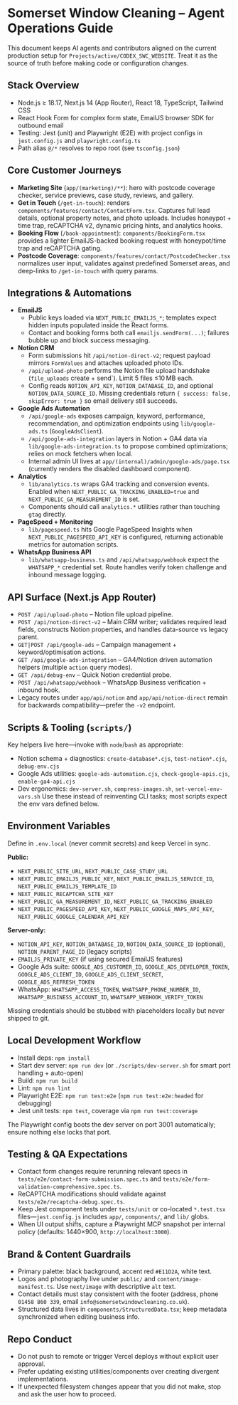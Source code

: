 # Somerset Window Cleaning – Agent Operations Guide

This document keeps AI agents and contributors aligned on the current production setup for `Projects/active/CODEX_SWC_WEBSITE`. Treat it as the source of truth before making code or configuration changes.

## Stack Overview
- Node.js ≥ 18.17, Next.js 14 (App Router), React 18, TypeScript, Tailwind CSS
- React Hook Form for complex form state, EmailJS browser SDK for outbound email
- Testing: Jest (unit) and Playwright (E2E) with project configs in `jest.config.js` and `playwright.config.ts`
- Path alias `@/*` resolves to repo root (see `tsconfig.json`)

## Core Customer Journeys
- **Marketing Site** (`app/(marketing)/**`): hero with postcode coverage checker, service previews, case study, reviews, and gallery.
- **Get in Touch** (`/get-in-touch`): renders `components/features/contact/ContactForm.tsx`. Captures full lead details, optional property notes, and photo uploads. Includes honeypot + time trap, reCAPTCHA v2, dynamic pricing hints, and analytics hooks.
- **Booking Flow** (`/book-appointment`): `components/BookingForm.tsx` provides a lighter EmailJS-backed booking request with honeypot/time trap and reCAPTCHA gating.
- **Postcode Coverage**: `components/features/contact/PostcodeChecker.tsx` normalizes user input, validates against predefined Somerset areas, and deep-links to `/get-in-touch` with query params.

## Integrations & Automations
- **EmailJS**
  - Public keys loaded via `NEXT_PUBLIC_EMAILJS_*`; templates expect hidden inputs populated inside the React forms.
  - Contact and booking forms both call `emailjs.sendForm(...)`; failures bubble up and block success messaging.
- **Notion CRM**
  - Form submissions hit `/api/notion-direct-v2`; request payload mirrors `FormValues` and attaches uploaded photo IDs.
  - `/api/upload-photo` performs the Notion file upload handshake (`file_uploads` create + send`). Limit 5 files ≤10 MB each.
  - Config reads `NOTION_API_KEY`, `NOTION_DATABASE_ID`, and optional `NOTION_DATA_SOURCE_ID`. Missing credentials return `{ success: false, skipError: true }` so email delivery still succeeds.
- **Google Ads Automation**
  - `/api/google-ads` exposes campaign, keyword, performance, recommendation, and optimization endpoints using `lib/google-ads.ts` (`GoogleAdsClient`).
  - `/api/google-ads-integration` layers in Notion + GA4 data via `lib/google-ads-integration.ts` to propose combined optimizations; relies on mock fetchers when local.
  - Internal admin UI lives at `app/(internal)/admin/google-ads/page.tsx` (currently renders the disabled dashboard component).
- **Analytics**
  - `lib/analytics.ts` wraps GA4 tracking and conversion events. Enabled when `NEXT_PUBLIC_GA_TRACKING_ENABLED=true` and `NEXT_PUBLIC_GA_MEASUREMENT_ID` is set.
  - Components should call `analytics.*` utilities rather than touching `gtag` directly.
- **PageSpeed + Monitoring**
  - `lib/pagespeed.ts` hits Google PageSpeed Insights when `NEXT_PUBLIC_PAGESPEED_API_KEY` is configured, returning actionable metrics for automation scripts.
- **WhatsApp Business API**
  - `lib/whatsapp-business.ts` and `/api/whatsapp/webhook` expect the `WHATSAPP_*` credential set. Route handles verify token challenge and inbound message logging.

## API Surface (Next.js App Router)
- `POST /api/upload-photo` – Notion file upload pipeline.
- `POST /api/notion-direct-v2` – Main CRM writer; validates required lead fields, constructs Notion properties, and handles data-source vs legacy parent.
- `GET|POST /api/google-ads` – Campaign management + keyword/optimisation actions.
- `GET /api/google-ads-integration` – GA4/Notion driven automation helpers (multiple `action` query modes).
- `GET /api/debug-env` – Quick Notion credential probe.
- `POST /api/whatsapp/webhook` – WhatsApp Business verification + inbound hook.
- Legacy routes under `app/api/notion` and `app/api/notion-direct` remain for backwards compatibility—prefer the `-v2` endpoint.

## Scripts & Tooling (`scripts/`)
Key helpers live here—invoke with `node`/`bash` as appropriate:
- Notion schema + diagnostics: `create-database*.cjs`, `test-notion*.cjs`, `debug-env.cjs`
- Google Ads utilities: `google-ads-automation.cjs`, `check-google-apis.cjs`, `enable-ga4-api.cjs`
- Dev ergonomics: `dev-server.sh`, `compress-images.sh`, `set-vercel-env-vars.sh`
Use these instead of reinventing CLI tasks; most scripts expect the env vars defined below.

## Environment Variables
Define in `.env.local` (never commit secrets) and keep Vercel in sync.

**Public:**
- `NEXT_PUBLIC_SITE_URL`, `NEXT_PUBLIC_CASE_STUDY_URL`
- `NEXT_PUBLIC_EMAILJS_PUBLIC_KEY`, `NEXT_PUBLIC_EMAILJS_SERVICE_ID`, `NEXT_PUBLIC_EMAILJS_TEMPLATE_ID`
- `NEXT_PUBLIC_RECAPTCHA_SITE_KEY`
- `NEXT_PUBLIC_GA_MEASUREMENT_ID`, `NEXT_PUBLIC_GA_TRACKING_ENABLED`
- `NEXT_PUBLIC_PAGESPEED_API_KEY`, `NEXT_PUBLIC_GOOGLE_MAPS_API_KEY`, `NEXT_PUBLIC_GOOGLE_CALENDAR_API_KEY`

**Server-only:**
- `NOTION_API_KEY`, `NOTION_DATABASE_ID`, `NOTION_DATA_SOURCE_ID` (optional), `NOTION_PARENT_PAGE_ID` (legacy scripts)
- `EMAILJS_PRIVATE_KEY` (if using secured EmailJS features)
- Google Ads suite: `GOOGLE_ADS_CUSTOMER_ID`, `GOOGLE_ADS_DEVELOPER_TOKEN`, `GOOGLE_ADS_CLIENT_ID`, `GOOGLE_ADS_CLIENT_SECRET`, `GOOGLE_ADS_REFRESH_TOKEN`
- WhatsApp: `WHATSAPP_ACCESS_TOKEN`, `WHATSAPP_PHONE_NUMBER_ID`, `WHATSAPP_BUSINESS_ACCOUNT_ID`, `WHATSAPP_WEBHOOK_VERIFY_TOKEN`

Missing credentials should be stubbed with placeholders locally but never shipped to git.

## Local Development Workflow
- Install deps: `npm install`
- Start dev server: `npm run dev` (or `./scripts/dev-server.sh` for smart port handling + auto-open)
- Build: `npm run build`
- Lint: `npm run lint`
- Playwright E2E: `npm run test:e2e` (`npm run test:e2e:headed` for debugging)
- Jest unit tests: `npm test`, coverage via `npm run test:coverage`

The Playwright config boots the dev server on port 3001 automatically; ensure nothing else locks that port.

## Testing & QA Expectations
- Contact form changes require rerunning relevant specs in `tests/e2e/contact-form-submission.spec.ts` and `tests/e2e/form-validation-comprehensive.spec.ts`.
- ReCAPTCHA modifications should validate against `tests/e2e/recaptcha-debug.spec.ts`.
- Keep Jest component tests under `tests/unit` or co-located `*.test.tsx` files—`jest.config.js` includes `app/`, `components/`, and `lib/` globs.
- When UI output shifts, capture a Playwright MCP snapshot per internal policy (defaults: 1440×900, `http://localhost:3000`).

## Brand & Content Guardrails
- Primary palette: black background, accent red `#E11D2A`, white text.
- Logos and photography live under `public/` and `content/image-manifest.ts`. Use `next/image` with descriptive `alt` text.
- Contact details must stay consistent with the footer (address, phone `01458 860 339`, email `info@somersetwindowcleaning.co.uk`).
- Structured data lives in `components/StructuredData.tsx`; keep metadata synchronized when editing business info.

## Repo Conduct
- Do not push to remote or trigger Vercel deploys without explicit user approval.
- Prefer updating existing utilities/components over creating divergent implementations.
- If unexpected filesystem changes appear that you did not make, stop and ask the user how to proceed.
